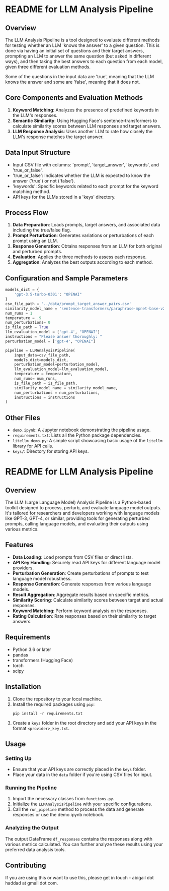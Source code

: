 # README for LLM Analysis Pipeline

## Overview

The LLM Analysis Pipeline is a tool designed to evaluate different methods for testing whether an LLM 'knows the answer' to a given question. This is done via having an initial set of questions and their target answers, prompting an LLM to answer the same question (but asked in different ways), and then taking the best answers to each question from each model, given three different evaluation methods.

Some of the questions in the input data are 'true', meaning that the LLM knows the answer and some are 'false', meaning that it does not.

## Core Components and Evaluation Methods
1. **Keyword Matching**: Analyzes the presence of predefined keywords in the LLM's responses.
2. **Semantic Similarity**: Using Hugging Face's sentence-transformers to calculate similarity scores between LLM responses and target answers.
3. **LLM Response Analysis**: Uses another LLM to rate how closely the LLM's response matches the target answer.

## Data Input Structure
- Input CSV file with columns: 'prompt', 'target_answer', 'keywords', and 'true_or_false'.
- 'true_or_false': Indicates whether the LLM is expected to know the answer ('true') or not ('false').
- 'keywords': Specific keywords related to each prompt for the keyword matching method.
- API keys for the LLMs stored in a 'keys' directory.

## Process Flow
1. **Data Preparation**: Loads prompts, target answers, and associated data including the true/false flag.
2. **Prompt Perturbation**: Generates variations or perturbations of each prompt using an LLM.
3. **Response Generation**: Obtains responses from an LLM for both original and perturbed prompts.
4. **Evaluation**: Applies the three methods to assess each response.
5. **Aggregation**: Analyzes the best outputs according to each method.

## Configuration and Sample Parameters
```python
models_dict = {
    'gpt-3.5-turbo-0301': "OPENAI"
}
csv_file_path = '../data/prompt_target_answer_pairs.csv'
similarity_model_name = 'sentence-transformers/paraphrase-mpnet-base-v2'
num_runs = 1
temperature = .9
num_perturbations= 0
is_file_path = True
llm_evaluation_model = ['gpt-4', "OPENAI"]
instructions = "Please answer thoroughly: "
perturbation_model = ['gpt-4', "OPENAI"]

pipeline = LLMAnalysisPipeline(
    input_data=csv_file_path, 
    models_dict=models_dict, 
    perturbation_model=perturbation_model, 
    llm_evaluation_model=llm_evaluation_model,
    temperature = temperature,
    num_runs= num_runs,
    is_file_path = is_file_path,
    similarity_model_name = similarity_model_name,
    num_perturbations = num_perturbations,
    instructions = instructions
)
```

## Other Files
- `demo.ipynb`: A Jupyter notebook demonstrating the pipeline usage.
- `requirements.txt`: Lists all the Python package dependencies.
- `litellm_demo.py`: A simple script showcasing basic usage of the `litellm` library for API calls.
- `keys/`: Directory for storing API keys.



# README for LLM Analysis Pipeline

## Overview
The LLM (Large Language Model) Analysis Pipeline is a Python-based toolkit designed to process, perturb, and evaluate language model outputs. It's tailored for researchers and developers working with language models like GPT-3, GPT-4, or similar, providing tools for generating perturbed prompts, calling language models, and evaluating their outputs using various metrics.

## Features
- **Data Loading**: Load prompts from CSV files or direct lists.
- **API Key Handling**: Securely read API keys for different language model providers.
- **Perturbation Generation**: Create perturbations of prompts to test language model robustness.
- **Response Generation**: Generate responses from various language models.
- **Result Aggregation**: Aggregate results based on specific metrics.
- **Similarity Scoring**: Calculate similarity scores between target and actual responses.
- **Keyword Matching**: Perform keyword analysis on the responses.
- **Rating Calculation**: Rate responses based on their similarity to target answers.

## Requirements
- Python 3.6 or later
- pandas
- transformers (Hugging Face)
- torch
- scipy

## Installation
1. Clone the repository to your local machine.
2. Install the required packages using `pip`:
   ```
   pip install -r requirements.txt
   ```
3. Create a `keys` folder in the root directory and add your API keys in the format `<provider>_key.txt`.

## Usage

### Setting Up
- Ensure that your API keys are correctly placed in the `keys` folder.
- Place your data in the `data` folder if you're using CSV files for input.

### Running the Pipeline
1. Import the necessary classes from `functions.py`.
2. Initialize the `LLMAnalysisPipeline` with your specific configurations.
3. Call the `run_pipeline` method to process the data and generate responses or use the demo.ipynb notebook.


### Analyzing the Output
The output DataFrame `df_responses` contains the responses along with various metrics calculated. You can further analyze these results using your preferred data analysis tools.

## Contributing
If you are using this or want to use this, please get in touch - abigail dot haddad at gmail dot com. 

